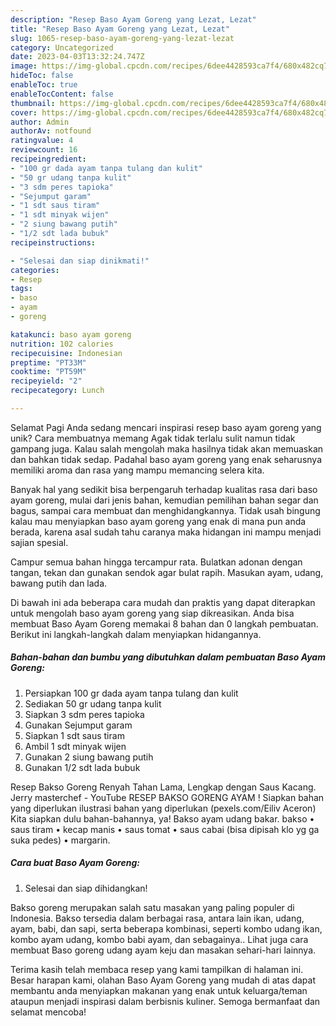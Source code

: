 ```yaml
---
description: "Resep Baso Ayam Goreng yang Lezat, Lezat"
title: "Resep Baso Ayam Goreng yang Lezat, Lezat"
slug: 1065-resep-baso-ayam-goreng-yang-lezat-lezat
category: Uncategorized
date: 2023-04-03T13:32:24.747Z
image: https://img-global.cpcdn.com/recipes/6dee4428593ca7f4/680x482cq70/baso-ayam-goreng-foto-resep-utama.jpg
hideToc: false
enableToc: true
enableTocContent: false
thumbnail: https://img-global.cpcdn.com/recipes/6dee4428593ca7f4/680x482cq70/baso-ayam-goreng-foto-resep-utama.jpg
cover: https://img-global.cpcdn.com/recipes/6dee4428593ca7f4/680x482cq70/baso-ayam-goreng-foto-resep-utama.jpg
author: Admin
authorAv: notfound
ratingvalue: 4
reviewcount: 16
recipeingredient:
- "100 gr dada ayam tanpa tulang dan kulit"
- "50 gr udang tanpa kulit"
- "3 sdm peres tapioka"
- "Sejumput garam"
- "1 sdt saus tiram"
- "1 sdt minyak wijen"
- "2 siung bawang putih"
- "1/2 sdt lada bubuk"
recipeinstructions:

- "Selesai dan siap dinikmati!"
categories:
- Resep
tags:
- baso
- ayam
- goreng

katakunci: baso ayam goreng 
nutrition: 102 calories
recipecuisine: Indonesian
preptime: "PT33M"
cooktime: "PT59M"
recipeyield: "2"
recipecategory: Lunch

---
```



Selamat Pagi Anda sedang mencari inspirasi resep baso ayam goreng yang unik? Cara membuatnya memang Agak tidak terlalu sulit namun tidak gampang juga. Kalau salah mengolah maka hasilnya tidak akan memuaskan dan bahkan tidak sedap. Padahal baso ayam goreng yang enak seharusnya memiliki aroma dan rasa yang mampu memancing selera kita.


Banyak hal yang sedikit bisa berpengaruh terhadap kualitas rasa dari baso ayam goreng, mulai dari jenis bahan, kemudian pemilihan bahan segar dan bagus, sampai cara membuat dan menghidangkannya. Tidak usah bingung kalau mau menyiapkan baso ayam goreng yang enak di mana pun anda berada, karena asal sudah tahu caranya maka hidangan ini mampu menjadi sajian spesial.

Campur semua bahan hingga tercampur rata. Bulatkan adonan dengan tangan, tekan dan gunakan sendok agar bulat rapih. Masukan ayam, udang, bawang putih dan lada.


Di bawah ini ada beberapa cara mudah dan praktis yang dapat diterapkan untuk mengolah baso ayam goreng yang siap dikreasikan. Anda bisa membuat Baso Ayam Goreng memakai 8 bahan dan 0 langkah pembuatan. Berikut ini langkah-langkah dalam menyiapkan hidangannya.

<!--inarticleads1-->

##### Bahan-bahan dan bumbu yang dibutuhkan dalam pembuatan Baso Ayam Goreng:

1. Persiapkan 100 gr dada ayam tanpa tulang dan kulit
1. Sediakan 50 gr udang tanpa kulit
1. Siapkan 3 sdm peres tapioka
1. Gunakan Sejumput garam
1. Siapkan 1 sdt saus tiram
1. Ambil 1 sdt minyak wijen
1. Gunakan 2 siung bawang putih
1. Gunakan 1/2 sdt lada bubuk


Resep Bakso Goreng Renyah Tahan Lama, Lengkap dengan Saus Kacang. Jerry masterchef - YouTube RESEP BAKSO GORENG AYAM ! Siapkan bahan yang diperlukan ilustrasi bahan yang diperlukan (pexels.com/Eiliv Aceron) Kita siapkan dulu bahan-bahannya, ya! Bakso ayam udang bakar. bakso • saus tiram • kecap manis • saus tomat • saus cabai (bisa dipisah klo yg ga suka pedes) • margarin. 

<!--inarticleads2-->

##### Cara buat Baso Ayam Goreng:


1. Selesai dan siap dihidangkan!

Bakso goreng merupakan salah satu masakan yang paling populer di Indonesia. Bakso tersedia dalam berbagai rasa, antara lain ikan, udang, ayam, babi, dan sapi, serta beberapa kombinasi, seperti kombo udang ikan, kombo ayam udang, kombo babi ayam, dan sebagainya.. Lihat juga cara membuat Baso goreng udang ayam keju dan masakan sehari-hari lainnya. 

Terima kasih telah membaca resep yang kami tampilkan di halaman ini. Besar harapan kami, olahan Baso Ayam Goreng yang mudah di atas dapat membantu anda menyiapkan makanan yang enak untuk keluarga/teman ataupun menjadi inspirasi dalam berbisnis kuliner. Semoga bermanfaat dan selamat mencoba!
